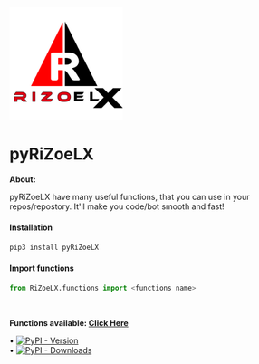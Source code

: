 <a href="https://github.com/RiZoeLX">
   <img src="RiZoeLX/data/RiZoeLX.png" alt="RiZoeLX" width="200">
</a>

<h1 aligne='centre'> pyRiZoeLX </h1>

<b>About:</b> <p>pyRiZoeLX have many useful functions, that you can use in your repos/repostory. It'll make you code/bot smooth and fast!</p>

<h4> Installation </h4>

```python 
pip3 install pyRiZoeLX
```

<h4> Import functions </h4>

``` python
from RiZoeLX.functions import <functions name>
```
<br>

<b> Functions available: [Click Here](https://github.com/RiZoeLX/pyRiZoeLX/tree/main/RiZoeLX/functions#-functions-available-) </b>

• [![PyPI - Version](https://img.shields.io/pypi/v/pyRiZoeLX?style=round)](https://pypi.org/project/pyRiZoeLX)    
• [![PyPI - Downloads](https://img.shields.io/pypi/dm/pyRiZoeLX?label=DOWNLOADS&style=round)](https://pypi.org/project/pyRiZoeLX)    

